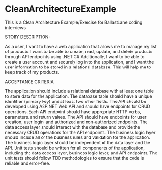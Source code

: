 # CleanArchitectureExample
This is a Clean Architecture Example/Exercise for BallastLane coding interviews

STORY DESCRIPTION:

As a user, I want to have a web application that allows me to manage my list of products. 
I want to be able to create, read, update, and delete products through API endpoints using .NET C#
Additionally, I want to be able to create a user account and securely log in to the application, 
and I want the user information to be stored in a relational database.
This will help me to keep track of my products.

ACCEPTANCE CRITERIA

The application should include a relational database with at least one table to store data for the application.
The database table should have a unique identifier (primary key) and at least two other fields.
The API should be developed using ASP.NET Web API and should have endpoints for CRUD operations.
Each API endpoint should have appropriate HTTP verbs, parameters, and return values.
The API should have endpoints for user creation, user login, and authorized and non-authorized endpoints.
The data access layer should interact with the database and provide the necessary CRUD operations for the API endpoints.
The business logic layer should include all of the business rules and validation for the application.
The business logic layer should be independent of the data layer and the API.
Unit tests should be written for all components of the application, including the data access layer, business logic layer, and API endpoints.
The unit tests should follow TDD methodologies to ensure that the code is reliable and error-free.
